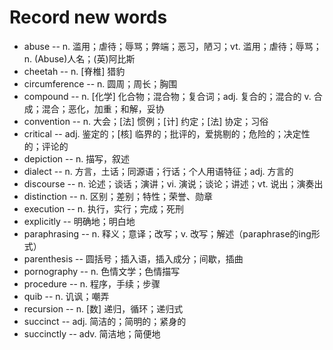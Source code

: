 # Record new words

* abuse -- n. 滥用；虐待；辱骂；弊端；恶习，陋习；vt. 滥用；虐待；辱骂；n. (Abuse)人名；(英)阿比斯
* cheetah -- n. [脊椎] 猎豹
* circumference -- n. 圆周；周长；胸围
* compound -- n. [化学] 化合物；混合物；复合词；adj. 复合的；混合的 v. 合成；混合；恶化，加重；和解，妥协
* convention -- n. 大会；[法] 惯例；[计] 约定；[法] 协定；习俗
* critical -- adj. 鉴定的；[核] 临界的；批评的，爱挑剔的；危险的；决定性的；评论的
* depiction -- n. 描写，叙述
* dialect -- n. 方言，土话；同源语；行话；个人用语特征；adj. 方言的
* discourse -- n. 论述；谈话；演讲；vi. 演说；谈论；讲述；vt. 说出；演奏出
* distinction -- n. 区别；差别；特性；荣誉、勋章
* execution -- n. 执行，实行；完成；死刑
* explicitly -- 明确地；明白地
* paraphrasing -- n. 释义；意译；改写；v. 改写；解述（paraphrase的ing形式）
* parenthesis -- 圆括号；插入语，插入成分；间歇，插曲
* pornography -- n. 色情文学；色情描写
* procedure -- n. 程序，手续；步骤
* quib -- n. 讥讽；嘲弄
* recursion -- n. [数] 递归，循环；递归式
* succinct -- adj. 简洁的；简明的；紧身的
* succinctly -- adv. 简洁地；简便地
